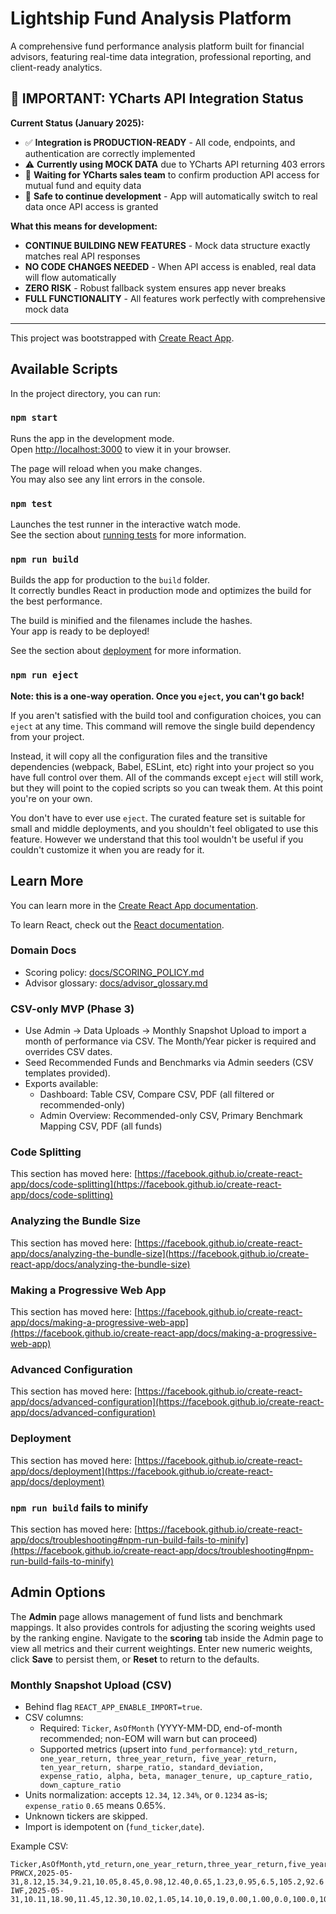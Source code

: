 # Lightship Fund Analysis Platform

A comprehensive fund performance analysis platform built for financial advisors, featuring real-time data integration, professional reporting, and client-ready analytics.

## 🚨 **IMPORTANT: YCharts API Integration Status**

**Current Status (January 2025):**
- ✅ **Integration is PRODUCTION-READY** - All code, endpoints, and authentication are correctly implemented
- ⚠️ **Currently using MOCK DATA** due to YCharts API returning 403 errors
- 🔄 **Waiting for YCharts sales team** to confirm production API access for mutual fund and equity data
- 🚀 **Safe to continue development** - App will automatically switch to real data once API access is granted

**What this means for development:**
- **CONTINUE BUILDING NEW FEATURES** - Mock data structure exactly matches real API responses
- **NO CODE CHANGES NEEDED** - When API access is enabled, real data will flow automatically
- **ZERO RISK** - Robust fallback system ensures app never breaks
- **FULL FUNCTIONALITY** - All features work perfectly with comprehensive mock data

---

This project was bootstrapped with [Create React App](https://github.com/facebook/create-react-app).

## Available Scripts

In the project directory, you can run:

### `npm start`

Runs the app in the development mode.\
Open [http://localhost:3000](http://localhost:3000) to view it in your browser.

The page will reload when you make changes.\
You may also see any lint errors in the console.

### `npm test`

Launches the test runner in the interactive watch mode.\
See the section about [running tests](https://facebook.github.io/create-react-app/docs/running-tests) for more information.

### `npm run build`

Builds the app for production to the `build` folder.\
It correctly bundles React in production mode and optimizes the build for the best performance.

The build is minified and the filenames include the hashes.\
Your app is ready to be deployed!

See the section about [deployment](https://facebook.github.io/create-react-app/docs/deployment) for more information.

### `npm run eject`

**Note: this is a one-way operation. Once you `eject`, you can't go back!**

If you aren't satisfied with the build tool and configuration choices, you can `eject` at any time. This command will remove the single build dependency from your project.

Instead, it will copy all the configuration files and the transitive dependencies (webpack, Babel, ESLint, etc) right into your project so you have full control over them. All of the commands except `eject` will still work, but they will point to the copied scripts so you can tweak them. At this point you're on your own.

You don't have to ever use `eject`. The curated feature set is suitable for small and middle deployments, and you shouldn't feel obligated to use this feature. However we understand that this tool wouldn't be useful if you couldn't customize it when you are ready for it.

## Learn More

You can learn more in the [Create React App documentation](https://facebook.github.io/create-react-app/docs/getting-started).

To learn React, check out the [React documentation](https://reactjs.org/).

### Domain Docs

- Scoring policy: [docs/SCORING_POLICY.md](./docs/SCORING_POLICY.md)
- Advisor glossary: [docs/advisor_glossary.md](./docs/advisor_glossary.md)

### CSV-only MVP (Phase 3)

- Use Admin → Data Uploads → Monthly Snapshot Upload to import a month of performance via CSV. The Month/Year picker is required and overrides CSV dates.
- Seed Recommended Funds and Benchmarks via Admin seeders (CSV templates provided).
- Exports available:
  - Dashboard: Table CSV, Compare CSV, PDF (all filtered or recommended-only)
  - Admin Overview: Recommended-only CSV, Primary Benchmark Mapping CSV, PDF (all funds)

### Code Splitting

This section has moved here: [https://facebook.github.io/create-react-app/docs/code-splitting](https://facebook.github.io/create-react-app/docs/code-splitting)

### Analyzing the Bundle Size

This section has moved here: [https://facebook.github.io/create-react-app/docs/analyzing-the-bundle-size](https://facebook.github.io/create-react-app/docs/analyzing-the-bundle-size)

### Making a Progressive Web App

This section has moved here: [https://facebook.github.io/create-react-app/docs/making-a-progressive-web-app](https://facebook.github.io/create-react-app/docs/making-a-progressive-web-app)

### Advanced Configuration

This section has moved here: [https://facebook.github.io/create-react-app/docs/advanced-configuration](https://facebook.github.io/create-react-app/docs/advanced-configuration)

### Deployment

This section has moved here: [https://facebook.github.io/create-react-app/docs/deployment](https://facebook.github.io/create-react-app/docs/deployment)

### `npm run build` fails to minify

This section has moved here: [https://facebook.github.io/create-react-app/docs/troubleshooting#npm-run-build-fails-to-minify](https://facebook.github.io/create-react-app/docs/troubleshooting#npm-run-build-fails-to-minify)

## Admin Options

The **Admin** page allows management of fund lists and benchmark mappings. It also provides controls for adjusting the scoring weights used by the ranking engine. Navigate to the **scoring** tab inside the Admin page to view all metrics and their current weightings. Enter new numeric weights, click **Save** to persist them, or **Reset** to return to the defaults.

### Monthly Snapshot Upload (CSV)
- Behind flag `REACT_APP_ENABLE_IMPORT=true`.
- CSV columns:
  - Required: `Ticker`, `AsOfMonth` (YYYY-MM-DD, end-of-month recommended; non-EOM will warn but can proceed)
  - Supported metrics (upsert into `fund_performance`): `ytd_return, one_year_return, three_year_return, five_year_return, ten_year_return, sharpe_ratio, standard_deviation, expense_ratio, alpha, beta, manager_tenure, up_capture_ratio, down_capture_ratio`
- Units normalization: accepts `12.34`, `12.34%`, or `0.1234` as-is; `expense_ratio` `0.65` means 0.65%.
- Unknown tickers are skipped.
- Import is idempotent on (`fund_ticker`,`date`).

Example CSV:

```
Ticker,AsOfMonth,ytd_return,one_year_return,three_year_return,five_year_return,ten_year_return,sharpe_ratio,standard_deviation,expense_ratio,alpha,beta,manager_tenure,up_capture_ratio,down_capture_ratio
PRWCX,2025-05-31,8.12,15.34,9.21,10.05,8.45,0.98,12.40,0.65,1.23,0.95,6.5,105.2,92.6
IWF,2025-05-31,10.11,18.90,11.45,12.30,10.02,1.05,14.10,0.19,0.00,1.00,0.0,100.0,100.0
```

